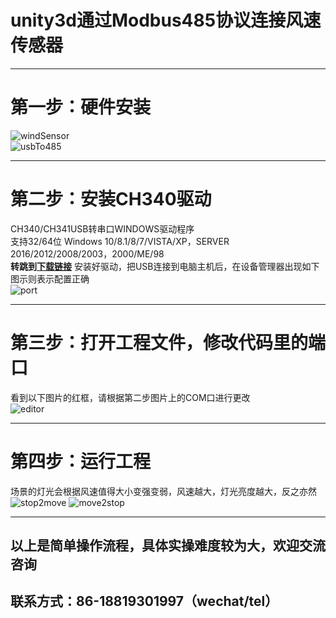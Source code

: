 # unity3d通过Modbus485协议连接风速传感器
***
# 第一步：硬件安装  
![windSensor](https://jp-github.oss-cn-shenzhen.aliyuncs.com/unity-modbus485-windsensor/windSensor.png)  
![usbTo485](https://jp-github.oss-cn-shenzhen.aliyuncs.com/unity-modbus485-windsensor/usbTo485.png)  
***
# 第二步：安装CH340驱动
CH340/CH341USB转串口WINDOWS驱动程序   
支持32/64位 Windows 10/8.1/8/7/VISTA/XP，SERVER 2016/2012/2008/2003，2000/ME/98  
__转跳到[下载链接](http://www.wch.cn/downloads/CH341SER_EXE.html)__
安装好驱动，把USB连接到电脑主机后，在设备管理器出现如下图示则表示配置正确  
![port](https://jp-github.oss-cn-shenzhen.aliyuncs.com/unity-modbus485-windsensor/port.png) 
***
# 第三步：打开工程文件，修改代码里的端口  
看到以下图片的红框，请根据第二步图片上的COM口进行更改  
![editor](https://jp-github.oss-cn-shenzhen.aliyuncs.com/unity-modbus485-windsensor/editor.png)  
***
# 第四步：运行工程
场景的灯光会根据风速值得大小变强变弱，风速越大，灯光亮度越大，反之亦然  
![stop2move](https://jp-github.oss-cn-shenzhen.aliyuncs.com/unity-modbus485-windsensor/stop2move.gif)
![move2stop](https://jp-github.oss-cn-shenzhen.aliyuncs.com/unity-modbus485-windsensor/move2stop.gif)
***
## 以上是简单操作流程，具体实操难度较为大，欢迎交流咨询
## 联系方式：86-18819301997（wechat/tel）
